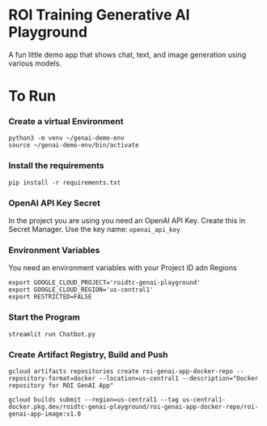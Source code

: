 # ROI Training Generative AI Playground

A fun little demo app that shows chat, text, and image generation
using various models.

# To Run

### Create a virtual Environment
```
python3 -m venv ~/genai-demo-env
source ~/genai-demo-env/bin/activate
```

### Install the requirements
```
pip install -r requirements.txt 
```

### OpenAI API Key  Secret
In the project you are using you need an OpenAI API Key. Create this in Secret Manager. Use the key name: `openai_api_key`


### Environment Variables
You need an environment variables with your Project ID adn Regions

```
export GOOGLE_CLOUD_PROJECT='roidtc-genai-playground'
export GOOGLE_CLOUD_REGION='us-central1'
export RESTRICTED=FALSE
```

### Start the Program

```
streamlit run Chatbot.py
```

### Create Artifact Registry, Build and Push

```
gcloud artifacts repositories create roi-genai-app-docker-repo --repository-format=docker --location=us-central1 --description="Docker repository for ROI GenAI App"
```

```
gcloud builds submit --region=us-central1 --tag us-central1-docker.pkg.dev/roidtc-genai-playground/roi-genai-app-docker-repo/roi-genai-app-image:v1.0
```